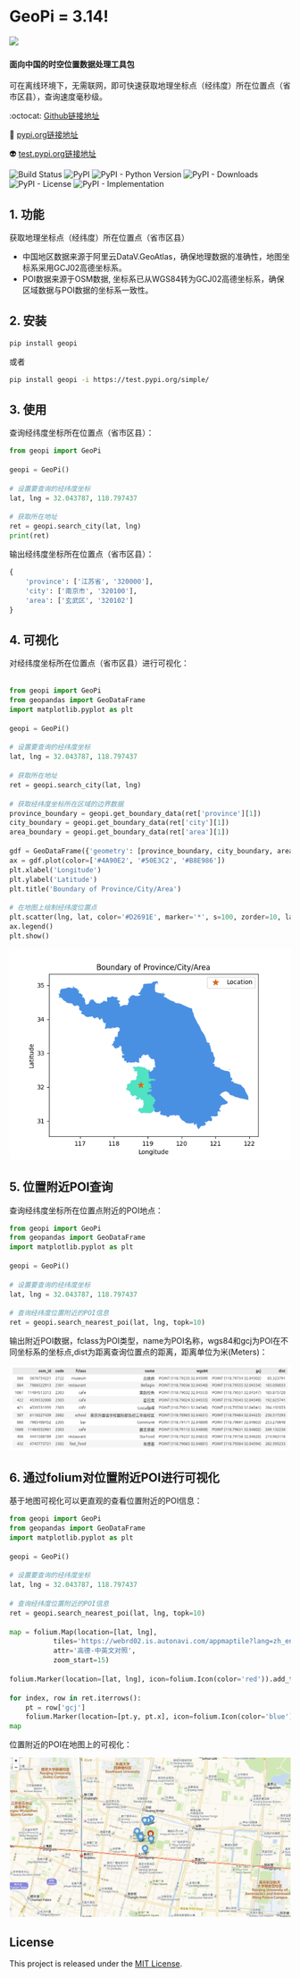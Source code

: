 # GeoPi = 3.14!

![](https://cdn.icon-icons.com/icons2/1144/PNG/96/pinumber1_80899.png)

 #### 面向中国的时空位置数据处理工具包

 可在离线环境下，无需联网，即可快速获取地理坐标点（经纬度）所在位置点（省市区县），查询速度毫秒级。

:octocat: [Github链接地址](https://github.com/KaffeeCat/geopi)

:rocket: [pypi.org链接地址](https://pypi.org/project/geopi/)

:alien: [test.pypi.org链接地址](https://test.pypi.org/project/geopi/)

![Build Status](https://img.shields.io/badge/build-passing-brightgreen)
![PyPI](https://img.shields.io/pypi/v/geopi)
![PyPI - Python Version](https://img.shields.io/pypi/pyversions/geopi)
![PyPI - Downloads](https://img.shields.io/pypi/dd/geopi)
![PyPI - License](https://img.shields.io/pypi/l/geopi)
![PyPI - Implementation](https://img.shields.io/pypi/implementation/geopi)

## 1. 功能

获取地理坐标点（经纬度）所在位置点（省市区县）
- 中国地区数据来源于阿里云DataV.GeoAtlas，确保地理数据的准确性，地图坐标系采用GCJ02高德坐标系。
- POI数据来源于OSM数据, 坐标系已从WGS84转为GCJ02高德坐标系，确保区域数据与POI数据的坐标系一致性。

## 2. 安装

```bash
pip install geopi
```
或者

```bash
pip install geopi -i https://test.pypi.org/simple/
```

## 3. 使用

查询经纬度坐标所在位置点（省市区县）：

```python
from geopi import GeoPi

geopi = GeoPi()

# 设置要查询的经纬度坐标
lat, lng = 32.043787, 118.797437

# 获取所在地址
ret = geopi.search_city(lat, lng)
print(ret)
```

输出经纬度坐标所在位置点（省市区县）：

```python
{
    'province': ['江苏省', '320000'], 
    'city': ['南京市', '320100'], 
    'area': ['玄武区', '320102']
}
```

## 4. 可视化

对经纬度坐标所在位置点（省市区县）进行可视化：

```python

from geopi import GeoPi
from geopandas import GeoDataFrame
import matplotlib.pyplot as plt

geopi = GeoPi()

# 设置要查询的经纬度坐标
lat, lng = 32.043787, 118.797437

# 获取所在地址
ret = geopi.search_city(lat, lng)

# 获取经纬度坐标所在区域的边界数据
province_boundary = geopi.get_boundary_data(ret['province'][1])
city_boundary = geopi.get_boundary_data(ret['city'][1])
area_boundary = geopi.get_boundary_data(ret['area'][1])

gdf = GeoDataFrame({'geometry': [province_boundary, city_boundary, area_boundary]}, index=['province', 'city', 'area'])
ax = gdf.plot(color=['#4A90E2', '#50E3C2', '#B8E986'])
plt.xlabel('Longitude')
plt.ylabel('Latitude')
plt.title('Boundary of Province/City/Area')

# 在地图上绘制经纬度位置点
plt.scatter(lng, lat, color='#D2691E', marker='*', s=100, zorder=10, label='Location')
ax.legend()
plt.show()

```
![boundary](https://raw.githubusercontent.com/KaffeeCat/geopi/main/images/visualize.png)

## 5. 位置附近POI查询

查询经纬度坐标所在位置点附近的POI地点：

```python
from geopi import GeoPi
from geopandas import GeoDataFrame
import matplotlib.pyplot as plt

geopi = GeoPi()

# 设置要查询的经纬度坐标
lat, lng = 32.043787, 118.797437

# 查询经纬度位置附近的POI信息
ret = geopi.search_nearest_poi(lat, lng, topk=10)

```

输出附近POI数据，fclass为POI类型，name为POI名称，wgs84和gcj为POI在不同坐标系的坐标点,dist为距离查询位置点的距离，距离单位为米(Meters)：

![pois](https://raw.githubusercontent.com/KaffeeCat/geopi/main/images/pois.png)

## 6. 通过folium对位置附近POI进行可视化

基于地图可视化可以更直观的查看位置附近的POI信息：

```python
from geopi import GeoPi
from geopandas import GeoDataFrame
import matplotlib.pyplot as plt

geopi = GeoPi()

# 设置要查询的经纬度坐标
lat, lng = 32.043787, 118.797437

# 查询经纬度位置附近的POI信息
ret = geopi.search_nearest_poi(lat, lng, topk=10)

map = folium.Map(location=[lat, lng], 
           tiles='https://webrd02.is.autonavi.com/appmaptile?lang=zh_en&size=1&scale=1&style=8&x={x}&y={y}&z={z}',
           attr='高德-中英文对照',
           zoom_start=15)

folium.Marker(location=[lat, lng], icon=folium.Icon(color='red')).add_to(map)

for index, row in ret.iterrows():
    pt = row['gcj']
    folium.Marker(location=[pt.y, pt.x], icon=folium.Icon(color='blue'), popup=row['name']).add_to(map)
map
```

位置附近的POI在地图上的可视化：

![pois](https://raw.githubusercontent.com/KaffeeCat/geopi/main/images/pois_on_map.png)


## License

This project is released under the [MIT License](LICENSE).

